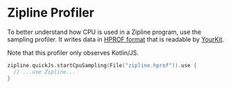 Zipline Profiler
================

To better understand how CPU is used in a Zipline program, use the sampling profiler. It writes data
in [HPROF format] that is readable by [YourKit].

Note that this profiler only observes Kotlin/JS.

```kotlin
zipline.quickJs.startCpuSampling(File("zipline.hprof")).use {
  // ...use Zipline...
}
```

[HPROF format]: https://hg.openjdk.java.net/jdk6/jdk6/jdk/raw-file/tip/src/share/demo/jvmti/hprof/manual.html
[YourKit]: https://www.yourkit.com/
